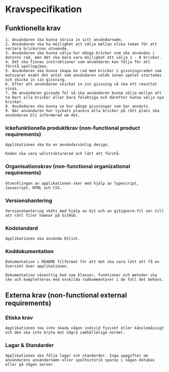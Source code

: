 # Kravspecifikation

## Funktionella krav

    1. Användaren ska kunna skriva in sitt användarnamn.
    2. Användaren ska ha möjlighet att välja mellan olika teman för att variera brickornas utseende.
    3. Användaren ska kunna välja hur många brickor som ska användas i datorns rad, men det ska bara vara möjlighet att välja 1 - 8 brickor. 
    4. Det ska finnas instruktioner som användaren kan följa för att förstå spellogiken. 
    5. Användaren ska kunna skapa en rad med brickor i gissningsraden som motsvarar exakt det antal som användaren valde innan spelet startades och skicka in sin gissning. 
    6. Efter att användaren skickat in sin gissning så ska ett resultat visas. 
    7. Om användaren gissade fel så ska användaren kunna välja mellan att ta bort alla brickor eller bara felaktiga och därefter kunna välja nya brickor. 
    8. Användaren ska kunna se hur många gissningar som har använts. 
    9. När användaren har lyckats placera alla brickor på rätt plats ska användaren bli informerad om det. 

### Ickefunktionella produktkrav (non-functional product requirements)

    Applikationen ska ha en användarvänlig design.

    Koden ska vara välstrukturerad och lätt att förstå.

### Organisationskrav (non-functional organizational requirements)

    Utvecklingen av applikationen sker med hjälp av Typescript, Javascript, HTML och CSS. 

### Versionshantering

    Versionshantering sköts med hjälp av Git och en gitignore-fil ser till att rätt filer hamnar på GitHub.

### Kodstandard

    Applikationen ska använda ESlint.

### Koddokumentation

    Dokumentation i README filformat för att det ska vara lätt att få en översikt över applikationen.

    Dokumentation väsentlig kod som klasser, funktioner och metoder ska ske och kompletteras med enskilda radkommentarer i de fall det behövs.

## Externa krav (non-functional external requirements)

### Etiska krav

    Applikationen ska inte skada någon individ fysiskt eller känslomässigt och den ska inte bryta mot några samhälleliga normer.

### Lagar & Standarder

    Applikationen ska följa lagar och standarder. Inga uppgifter om användarens användarnamn eller spelhistorik sparas i någon databas eller på någon server. 
